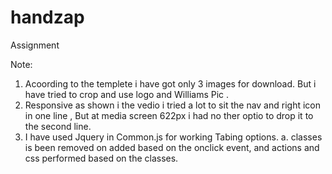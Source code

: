 # handzap
Assignment

Note:
 1. Acoording to the templete i have got only 3 images for download. But i have tried to crop and use logo and Williams Pic . 
 2. Responsive as shown i the vedio i tried a lot to sit the nav and right icon in one line , But at media screen 622px i had no ther optio to drop it to the second line.
 3. I have used Jquery in Common.js for working Tabing options.
    a. classes is been removed on added based on the onclick event, and actions and css performed based on the classes.
    
 
 
